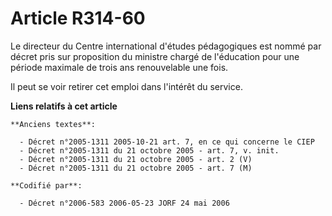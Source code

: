 # Article R314-60

Le directeur du Centre international d'études pédagogiques est nommé par décret pris sur proposition du ministre chargé de
l'éducation pour une période maximale de trois ans renouvelable une fois.

Il peut se voir retirer cet emploi dans l'intérêt du service.

**Liens relatifs à cet article**

	**Anciens textes**:

	  - Décret n°2005-1311 2005-10-21 art. 7, en ce qui concerne le CIEP
	  - Décret n°2005-1311 du 21 octobre 2005 - art. 7, v. init.
	  - Décret n°2005-1311 du 21 octobre 2005 - art. 2 (V)
	  - Décret n°2005-1311 du 21 octobre 2005 - art. 7 (M)

	**Codifié par**:

	  - Décret n°2006-583 2006-05-23 JORF 24 mai 2006
